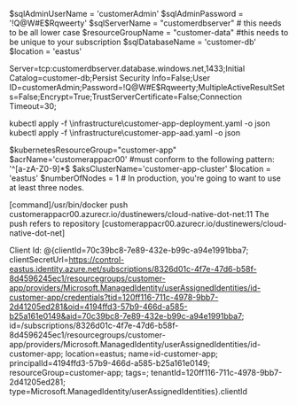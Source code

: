 $sqlAdminUserName = 'customerAdmin'
$sqlAdminPassword = '!Q@W#E$Rqweerty'
$sqlServerName = "customerdbserver" # this needs to be all lower case
$resourceGroupName = "customer-data" #this needs to be unique to your subscription
$sqlDatabaseName = 'customer-db'
$location = 'eastus'

Server=tcp:customerdbserver.database.windows.net,1433;Initial Catalog=customer-db;Persist Security Info=False;User ID=customerAdmin;Password=!Q@W#E$Rqweerty;MultipleActiveResultSets=False;Encrypt=True;TrustServerCertificate=False;Connection Timeout=30;

kubectl apply -f \infrastructure\customer-app-deployment.yaml -o json
kubectl apply -f \infrastructure\customer-app-aad.yaml -o json


$kubernetesResourceGroup="customer-app"
$acrName='customerappacr00' #must conform to the following pattern: '^[a-zA-Z0-9]*$
$aksClusterName='customer-app-cluster'
$location = 'eastus'
$numberOfNodes = 1 # In production, you're going to want to use at least three nodes.


[command]/usr/bin/docker push customerappacr00.azurecr.io/dustinewers/cloud-native-dot-net:11
The push refers to repository [customerappacr00.azurecr.io/dustinewers/cloud-native-dot-net]

Client Id: @{clientId=70c39bc8-7e89-432e-b99c-a94e1991bba7; clientSecretUrl=https://control-eastus.identity.azure.net/subscriptions/8326d01c-4f7e-47d6-b58f-8d4596245ec1/resourcegroups/customer-app/providers/Microsoft.ManagedIdentity/userAssignedIdentities/id-customer-app/credentials?tid=120ff116-711c-4978-9bb7-2d41205ed281&oid=4194ffd3-57b9-466d-a585-b25a161e0149&aid=70c39bc8-7e89-432e-b99c-a94e1991bba7; id=/subscriptions/8326d01c-4f7e-47d6-b58f-8d4596245ec1/resourcegroups/customer-app/providers/Microsoft.ManagedIdentity/userAssignedIdentities/id-customer-app; location=eastus; name=id-customer-app; principalId=4194ffd3-57b9-466d-a585-b25a161e0149; resourceGroup=customer-app; tags=; tenantId=120ff116-711c-4978-9bb7-2d41205ed281; type=Microsoft.ManagedIdentity/userAssignedIdentities}.clientId